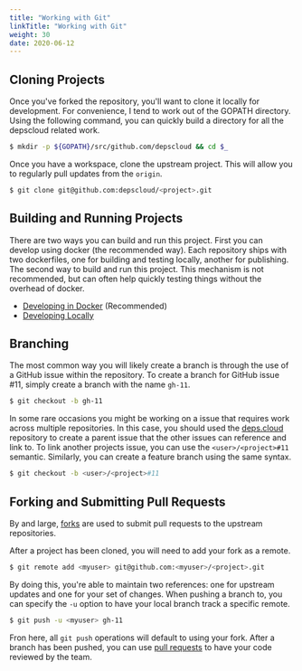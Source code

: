 ```yaml
---
title: "Working with Git"
linkTitle: "Working with Git"
weight: 30
date: 2020-06-12
---
```


## Cloning Projects

Once you've forked the repository, you'll want to clone it locally for development.
For convenience, I tend to work out of the GOPATH directory.
Using the following command, you can quickly build a directory for all the depscloud related work.

```bash
$ mkdir -p ${GOPATH}/src/github.com/depscloud && cd $_
```

Once you have a workspace, clone the upstream project.
This will allow you to regularly pull updates from the `origin`.

```bash
$ git clone git@github.com:depscloud/<project>.git
```

## Building and Running Projects

There are two ways you can build and run this project.
First you can develop using docker (the recommended way).
Each repository ships with two dockerfiles, one for building and testing locally, another for publishing.
The second way to build and run this project.
This mechanism is not recommended, but can often help quickly testing things without the overhead of docker.

* [Developing in Docker](/docs/contributing/docker/) (Recommended)
* [Developing Locally](/docs/contributing/local/)

## Branching

The most common way you will likely create a branch is through the use of a GitHub issue within the repository.
To create a branch for GitHub issue #11, simply create a branch with the name `gh-11`.

```bash
$ git checkout -b gh-11
```

In some rare occasions you might be working on a issue that requires work across multiple repositories.
In this case, you should used the [deps.cloud](https://github.com/depscloud/deps.cloud) repository to create a parent issue that the other issues can reference and link to.
To link another projects issue, you can use the `<user>/<project>#11` semantic.
Similarly, you can create a feature branch using the same syntax.

```bash
$ git checkout -b <user>/<project>#11
```

## Forking and Submitting Pull Requests

By and large, [forks](https://help.github.com/en/github/getting-started-with-github/fork-a-repo) are used to submit pull requests to the upstream repositories.

After a project has been cloned, you will need to add your fork as a remote.

```bash
$ git remote add <myuser> git@github.com:<myuser>/<project>.git
```

By doing this, you're able to maintain two references: one for upstream updates and one for your set of changes.
When pushing a branch to, you can specify the `-u` option to have your local branch track a specific remote.

```bash
$ git push -u <myuser> gh-11
```

Fron here, all `git push` operations will default to using your fork.
After a branch has been pushed, you can use [pull requests](https://help.github.com/en/github/collaborating-with-issues-and-pull-requests/creating-a-pull-request) to have your code reviewed by the team.
